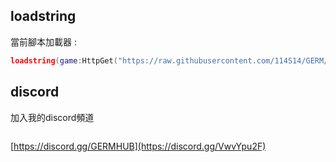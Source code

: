 ## loadstring
 當前腳本加載器 :
```lua
loadstring(game:HttpGet("https://raw.githubusercontent.com/114S14/GERM/refs/heads/main/main.lua"))()
```
## discord
 加入我的discord頻道
 ```bash
```

[https://discord.gg/GERMHUB](https://discord.gg/VwvYpu2F)
